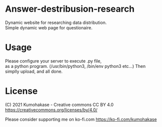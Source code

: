 Answer-destribusion-research
====
Dynamic website for researching data distribution.  
Simple dynamic web page for questionaire.  

Usage
====
Please configure your server to execute .py file,   
as a python program.  (/usr/bin/python3, /bin/env python3 etc...)
Then simplly upload, and all done.

License
====
(C) 2021 Kumohakase - Creative commons CC BY 4.0
https://creativecommons.org/licenses/by/4.0/

Please consider supporting me on ko-fi.com https://ko-fi.com/kumohakase
